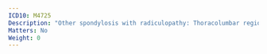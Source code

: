 ```yaml
---
ICD10: M4725
Description: "Other spondylosis with radiculopathy: Thoracolumbar region"
Matters: No
Weight: 0
---
```

